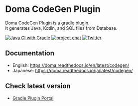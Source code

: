 Doma CodeGen Plugin
===================

Doma CodeGen Plugin is a gradle plugin.  
It generates Java, Kotlin, and SQL files from Database.

[![Java CI with Gradle](https://github.com/domaframework/doma-codegen-plugin/workflows/Java%20CI%20with%20Gradle/badge.svg)](https://github.com/domaframework/doma-codegen-plugin/actions?query=workflow%3A%22Java+CI+with+Gradle%22)
[![project chat](https://img.shields.io/badge/zulip-join_chat-green.svg)](https://domaframework.zulipchat.com)
[![Twitter](https://img.shields.io/badge/twitter-@domaframework-blue.svg?style=flat)](https://twitter.com/domaframework)

Documentation
-------------

- English: https://doma.readthedocs.io/en/latest/codegen/
- Japanese: https://doma.readthedocs.io/ja/latest/codegen/

Check latest version
--------------------

- [Gradle Plugin Portal](https://plugins.gradle.org/plugin/org.domaframework.doma.codegen)

